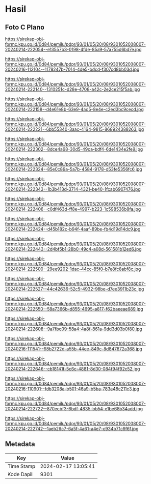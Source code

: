 # Hasil

## Foto C Plano

https://sirekap-obj-formc.kpu.go.id/0d84/pemilu/pdpr/93/01/05/20/08/9301052008007-20240214-222054--e13557b3-0198-4fde-85a9-57a755d6bd7e.jpg

https://sirekap-obj-formc.kpu.go.id/0d84/pemilu/pdpr/93/01/05/20/08/9301052008007-20240216-112104--1178247b-7014-4de5-bdcd-f307cd8bb03d.jpg

https://sirekap-obj-formc.kpu.go.id/0d84/pemilu/pdpr/93/01/05/20/08/9301052008007-20240214-222140--1310251c-d28e-4708-a42c-2e2ce215f5ab.jpg

https://sirekap-obj-formc.kpu.go.id/0d84/pemilu/pdpr/93/01/05/20/08/9301052008007-20240214-222158--d4e61e8b-63e9-4ad5-8e4e-c2ed3bc9cecd.jpg

https://sirekap-obj-formc.kpu.go.id/0d84/pemilu/pdpr/93/01/05/20/08/9301052008007-20240214-222221--6bb55340-3aac-4164-9815-868924388263.jpg

https://sirekap-obj-formc.kpu.go.id/0d84/pemilu/pdpr/93/01/05/20/08/9301052008007-20240214-222302--8dce4a68-30d5-49ca-bdf4-6de1434e2fe9.jpg

https://sirekap-obj-formc.kpu.go.id/0d84/pemilu/pdpr/93/01/05/20/08/9301052008007-20240214-222324--85e0c89a-5a7b-4584-9178-d53fe5356fc6.jpg

https://sirekap-obj-formc.kpu.go.id/0d84/pemilu/pdpr/93/01/05/20/08/9301052008007-20240214-222343--1b3b413d-3714-4321-be40-1fcab6907476.jpg

https://sirekap-obj-formc.kpu.go.id/0d84/pemilu/pdpr/93/01/05/20/08/9301052008007-20240214-222406--c0df463d-ff8e-4997-b223-1c598536b8fa.jpg

https://sirekap-obj-formc.kpu.go.id/0d84/pemilu/pdpr/93/01/05/20/08/9301052008007-20240214-222424--d45b182c-b94f-4aaf-89be-fb4d19d14dc9.jpg

https://sirekap-obj-formc.kpu.go.id/0d84/pemilu/pdpr/93/01/05/20/08/9301052008007-20240214-222443--2d4bf5b1-28b0-49c4-a08d-561581b12ed6.jpg

https://sirekap-obj-formc.kpu.go.id/0d84/pemilu/pdpr/93/01/05/20/08/9301052008007-20240214-222500--29ee9202-1dac-44cc-85f0-b7e8fc8abf8c.jpg

https://sirekap-obj-formc.kpu.go.id/0d84/pemilu/pdpr/93/01/05/20/08/9301052008007-20240214-222527--44c42636-52c5-4932-98be-d7ee3911b23c.jpg

https://sirekap-obj-formc.kpu.go.id/0d84/pemilu/pdpr/93/01/05/20/08/9301052008007-20240214-222550--58a7366b-d855-4695-a817-f62baeeae689.jpg

https://sirekap-obj-formc.kpu.go.id/0d84/pemilu/pdpr/93/01/05/20/08/9301052008007-20240214-222608--9a7fbc09-58a4-4a8f-861a-9dd3d03b0f80.jpg

https://sirekap-obj-formc.kpu.go.id/0d84/pemilu/pdpr/93/01/05/20/08/9301052008007-20240216-111541--98b2722d-a55b-44ee-849c-8d847872a368.jpg

https://sirekap-obj-formc.kpu.go.id/0d84/pemilu/pdpr/93/01/05/20/08/9301052008007-20240214-222646--cb18141f-5c6c-4881-8d30-084f94f92c52.jpg

https://sirekap-obj-formc.kpu.go.id/0d84/pemilu/pdpr/93/01/05/20/08/9301052008007-20240216-110901--fdb3208a-b501-46a9-b5ba-783a48c211c3.jpg

https://sirekap-obj-formc.kpu.go.id/0d84/pemilu/pdpr/93/01/05/20/08/9301052008007-20240214-222722--870ecbf3-6bdf-4835-bb54-e1be68b34add.jpg

https://sirekap-obj-formc.kpu.go.id/0d84/pemilu/pdpr/93/01/05/20/08/9301052008007-20240214-222742--1aeb26c7-6a5f-4a61-a4e7-c934b71c9f6f.jpg


## Metadata

| Key        | Value               |
| ---------- | ------------------- |
| Time Stamp | 2024-02-17 13:05:41 |
| Kode Dapil | 9301                |



